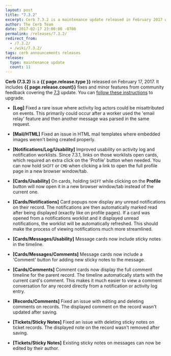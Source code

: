 ```yaml
---
layout: post
title: "7.3.2"
excerpt: Cerb 7.3.2 is a maintenance update released in February 2017 with over 11 fixes and minor features from community feedback.
author: The Cerb Team
date: 2017-02-17 23:00:00 -0700
permalink: /releases/7.3.2/
redirect_from:
  - /7.3.2/
  - /wiki/7.3.2/
tags: cerb announcements releases
release:
  type: maintenance update
  count: 11
---
```


**Cerb (7.3.2)** is a **{{ page.release.type }}** released on February 17, 2017. It includes **{{ page.release.count}}** fixes and minor features from community feedback covering the [7.3](/releases/7.3/) update.  You can [follow these instructions](/docs/upgrading/) to upgrade.

* **[Log]** Fixed a rare issue where activity log actors could be misattributed on events. This primarily could occur after a worker used the 'email relay' feature and then another message was parsed in the same request.

* **[Mail/HTML]** Fixed an issue in HTML mail templates where embedded images weren't being created properly.

* **[Notifications/Log/Usability]** Improved usability on activity log and notification worklists. Since 7.3.1, links on those worklists open cards, which required an extra click on the 'Profile' button when needed. You can now hold `SHIFT` or `CMD` when clicking a link to open the full profile page in a new browser window/tab.

* **[Cards/Usability]** On cards, holding `SHIFT` while clicking on the **Profile** button will now open it in a new browser window/tab instead of the current one.

* **[Cards/Notifications]** Card popups now display any unread notifications on their record. The notifications are then automatically marked read after being displayed (exactly like on profile pages). If a card was opened from a notifications worklist and it displayed unread notifications, the worklist will be automatically refreshed. This should make the process of viewing notifications much more streamlined.

* **[Cards/Messages/Usability]** Message cards now include sticky notes in the timeline.

* **[Cards/Messages/Comments]** Message cards now include a 'Comment' button for adding new sticky notes to the message.

* **[Cards/Comments]** Comment cards now display the full comment timeline for the parent record. The timeline automatically starts with the current card's comment. This makes it much easier to view a comment conversation for any record directly from a notification or activity log entry.

* **[Records/Comments]** Fixed an issue with editing and deleting comments on records. The displayed comment on the record wasn't updated after saving.

* **[Tickets/Sticky Notes]** Fixed an issue with deleting sticky notes on ticket records. The displayed note on the record wasn't removed after saving.

* **[Tickets/Sticky Notes]** Existing sticky notes on messages can now be edited by their author.